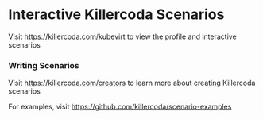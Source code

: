 # Interactive Killercoda Scenarios

Visit https://killercoda.com/kubevirt to view the profile and interactive scenarios

### Writing Scenarios
Visit https://killercoda.com/creators to learn more about creating Killercoda scenarios

For examples, visit https://github.com/killercoda/scenario-examples